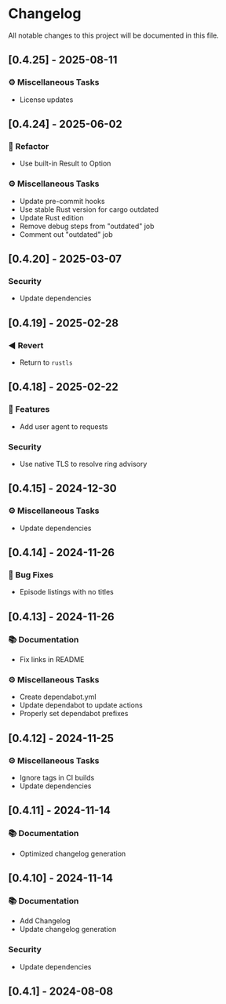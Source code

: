 # Changelog

All notable changes to this project will be documented in this file.

## [0.4.25] - 2025-08-11

### ⚙️ Miscellaneous Tasks

- License updates

## [0.4.24] - 2025-06-02

### 🚜 Refactor

- Use built-in Result to Option

### ⚙️ Miscellaneous Tasks

- Update pre-commit hooks
- Use stable Rust version for cargo outdated
- Update Rust edition
- Remove debug steps from "outdated" job
- Comment out "outdated" job

## [0.4.20] - 2025-03-07

### Security

- Update dependencies

## [0.4.19] - 2025-02-28

### ◀️ Revert

- Return to `rustls`

## [0.4.18] - 2025-02-22

### 🚀 Features

- Add user agent to requests

### Security

- Use native TLS to resolve ring advisory

## [0.4.15] - 2024-12-30

### ⚙️ Miscellaneous Tasks

- Update dependencies

## [0.4.14] - 2024-11-26

### 🐛 Bug Fixes

- Episode listings with no titles

## [0.4.13] - 2024-11-26

### 📚 Documentation

- Fix links in README

### ⚙️ Miscellaneous Tasks

- Create dependabot.yml
- Update dependabot to update actions
- Properly set dependabot prefixes

## [0.4.12] - 2024-11-25

### ⚙️ Miscellaneous Tasks

- Ignore tags in CI builds
- Update dependencies

## [0.4.11] - 2024-11-14

### 📚 Documentation

- Optimized changelog generation

## [0.4.10] - 2024-11-14

### 📚 Documentation

- Add Changelog
- Update changelog generation

### Security

- Update dependencies

## [0.4.1] - 2024-08-08

<!-- generated by git-cliff -->
